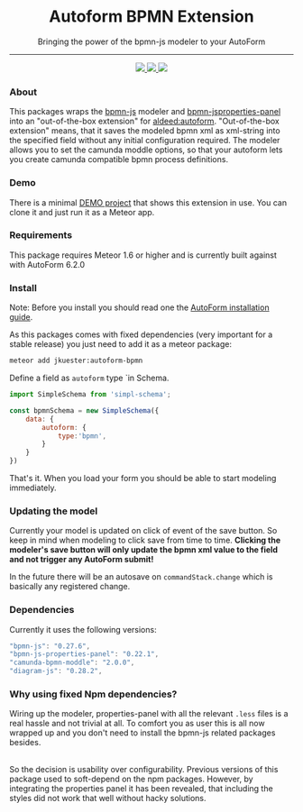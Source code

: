 <h1 align="center">Autoform BPMN Extension</h1>
<p align="center">Bringing the power of the bpmn-js modeler to your AutoForm</p>
<hr>

<p align="center">
    <a href="https://travis-ci.org/jankapunkt/meteor-autoform-bpmn" alt="Build Status">
        <img src="https://travis-ci.org/jankapunkt/meteor-autoform-bpmn.svg?branch=master" />
    </a>
    <a href="http://www.repostatus.org/#active" alt="Project Status: Active – The project has reached a stable, usable state and is being actively developed.">
        <img src="http://www.repostatus.org/badges/latest/active.svg" />
    </a>
    <a href='https://gitlicense.com/license/jankapunkt/meteor-autoform-bpmn'>
        <img src='https://gitlicense.com/badge/jankapunkt/meteor-autoform-bpmn'/>
    </a>
</p>

### About

This packages wraps the [bpmn-js](https://github.com/bpmn-io/bpmn-js) modeler and [bpmn-jsproperties-panel](https://github.com/bpmn-io/bpmn-js-properties-panel) into an "out-of-the-box extension" for [aldeed:autoform](https://github.com/aldeed/meteor-autoform).
"Out-of-the-box extension" means, that it saves the modeled bpmn xml as xml-string into the specified field without any initial configuration required.
The modeler allows you to set the camunda moddle options, so that your autoform lets you create camunda compatible bpmn process definitions.

### Demo

There is a minimal [DEMO project](https://github.com/jankapunkt/meteor-autoform-bpmn-example) that shows this extension in use. You can clone it and just run it as a Meteor app.

### Requirements

This package requires Meteor 1.6 or higher and is currently built against with AutoForm 6.2.0

### Install

Note: Before you install you should read one the [AutoForm installation guide](https://github.com/aldeed/meteor-autoform#installation).

As this packages comes with fixed dependencies (very important for a stable release) you just need to add it as a meteor package:

```bash
meteor add jkuester:autoform-bpmn
```

Define a field as `autoform` type `in Schema.


```javascript
import SimpleSchema from 'simpl-schema';

const bpmnSchema = new SimpleSchema({
    data: {
        autoform: {
            type:'bpmn',
        }
    }
})
```

That's it. When you load your form you should be able to start modeling immediately.

### Updating the model

Currently your model is updated on click of event of the save button. So keep in mind when modeling to click save from time to time.
**Clicking the modeler's save button will only update the bpmn xml value to the field and not trigger any AutoForm submit!**

In the future there will be an autosave on `commandStack.change` which is basically any registered change.


### Dependencies

Currently it uses the following versions:

```javascript
"bpmn-js": "0.27.6",
"bpmn-js-properties-panel": "0.22.1",
"camunda-bpmn-moddle": "2.0.0",
"diagram-js": "0.28.2",
```

### Why using fixed Npm dependencies?

Wiring up the modeler, properties-panel with all the relevant `.less` files is a real hassle and not trivial at all.
To comfort you as user this is all now wrapped up and you don't need to install the bpmn-js related packages besides.

<br>
So the decision is usability over configurability. Previous versions of this package used to soft-depend on the npm packages.
However, by integrating the properties panel it has been revealed, that including the styles did not work that well without hacky solutions.

